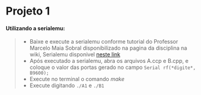 # Projeto 1

#### Utilizando a serialemu:
>- Baixe e execute a serialemu conforme tutorial do Professor Marcelo Maia Sobral disponibilizado na pagina da disciplina na wiki, Serialemu disponivel [neste link](http://tele.sj.ifsc.edu.br/~msobral/ptc/Serialemu.zip)
>- Após executado a serialemu, abra os arquivos A.ccp e B.cpp, e coloque o valor das portas gerado no campo `Serial rf(*digite*, B9600);`
>- Execute no terminal o comando *make*
>- Execute digitando `./A1` e `./B1`


